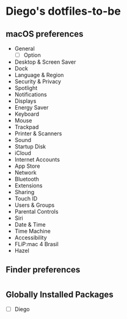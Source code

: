 # Diego's dotfiles-to-be

## macOS preferences
- General
	- [ ] Option 
- Desktop & Screen Saver
- Dock
- Language & Region
- Security & Privacy
- Spotlight
- Notifications
- Displays
- Energy Saver
- Keyboard
- Mouse
- Trackpad
- Printer & Scanners
- Sound
- Startup Disk
- iCloud
- Internet Accounts
- App Store
- Network
- Bluetooth
- Extensions
- Sharing
- Touch ID
- Users & Groups
- Parental Controls
- Siri
- Date & Time
- Time Machine
- Accessibility
- FLiP:mac 4 Brasil
- Hazel

## Finder preferences


# 
## Globally Installed Packages

* [ ] Diego 